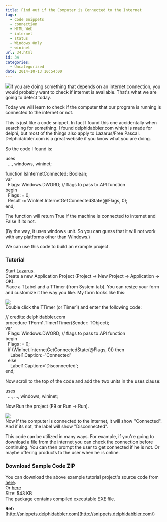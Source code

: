 ```yaml
---
title: Find out if the Computer is Connected to the Internet
tags:
  - Code Snippets
  - connection
  - HTML Web
  - internet
  - status
  - Windows Only
  - wininet
url: 34.html
id: 34
categories:
  - Uncategorized
date: 2014-10-13 10:54:00
---
```


![](http://2.bp.blogspot.com/-qFsY3mbVAwQ/VDuvO9dX5GI/AAAAAAAABuA/nSkbCbzz1N0/s1600/connected-thumb.jpg)If you are doing something that depends on an internet connection, you would probably want to check if internet is available. That's what we are going to detect today.  
  
  
  
Today we will learn to check if the computer that our program is running is connected to the internet or not.  
  
This is just like a code snippet. In fact I found this one accidentally when searching for something. I found delphidabbler.com which is made for delphi, but most of the things also apply to Lazarus/Free Pascal. Delphidabbler.com is a great website if you know what you are doing.  
  
  
So the code I found is:  
  

uses  
  ..., windows, wininet;  
  
function IsInternetConnected: Boolean;  
var  
  Flags: Windows.DWORD; // flags to pass to API function  
begin  
  Flags := 0;  
  Result := WinInet.InternetGetConnectedState(@Flags, 0);  
end;

  
The function will return True if the machine is connected to internet and False if its not.  
  
(By the way, it uses windows unit. So you can guess that it will not work with any platforms other than Windows.)  
  
We can use this code to build an example project.  
  

### Tutorial

Start [Lazarus](http://lazarus.freepascal.org/).  
Create a new Application Project (Project -> New Project -> Application -> OK).  
Place a TLabel and a TTimer (from System tab). You can resize your form and customize it the way you like. My form looks like this:  
  
![](http://4.bp.blogspot.com/-AqpRBSYSz44/VDupa7uGL4I/AAAAAAAABto/-K1KiEf3Ako/s1600/is-connected.gif)  
Double click the TTimer (or Timer1) and enter the following code:  
  

// credits: delphidabbler.com  
procedure TForm1.Timer1Timer(Sender: TObject);  
var  
  Flags: Windows.DWORD; // flags to pass to API function  
begin  
  Flags := 0;  
  if (WinInet.InternetGetConnectedState(@Flags, 0)) then  
    Label1.Caption:='Connected'  
  else  
    Label1.Caption:='Disconnected';  
end;

  
Now scroll to the top of the code and add the two units in the uses clause:  
  
  

uses  
  ..., ..., windows, wininet;

  
Now Run the project (F9 or Run -> Run).  
  
![](http://1.bp.blogspot.com/-6XdhLjm2m3U/VDurN85rBDI/AAAAAAAABt0/cmhvFa_xAzA/s1600/is-connected-lazarus.gif)  
Now if the computer is connected to the internet, it will show "Connected". And if its not, the label will show "Disconnected".  
  
This code can be utilized in many ways. For example, if you're going to download a file from the internet you can check the connection before continuing. You can then prompt the user to get connected if he is not. Or maybe offering products to the user when he is online.  
  

### Download Sample Code ZIP

You can download the above example tutorial project's source code from [here](https://db.tt/XCO9id6W).[](https://db.tt/XCO9id6W)  
Or [here](https://drive.google.com/uc?id=0B9WrDtlrEzlSaVBlX3lZMThJU3c&export=download)[](http://bit.ly/pascal_pong_game)  
Size: 543 KB  
The package contains compiled executable EXE file.  
  
**Ref:**  
[http://snippets.delphidabbler.com](http://snippets.delphidabbler.com/)